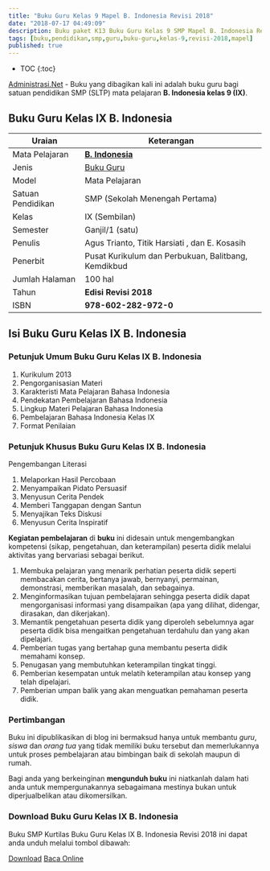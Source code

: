 ```yaml
---
title: "Buku Guru Kelas 9 Mapel B. Indonesia Revisi 2018"
date: "2018-07-17 04:49:09"
description: Buku paket K13 Buku Guru Kelas 9 SMP Mapel B. Indonesia Revisi 2018 merupakan buku bagi guru kurikulum 2013 sebagai penunjang pembelajaran Bahasa Indonesia.
tags: [buku,pendidikan,smp,guru,buku-guru,kelas-9,revisi-2018,mapel]
published: true
---
```

* TOC
{:toc}

<script type="application/ld+json">
{
  "@context":"http://schema.org",
  "@type":"Book",
  "name" : "{{ page.title }}",
  "author": {
    "@type":"Person",
    "name":"Agus Trianto, Titik Harsiati , dan E. Kosasih"
  },
  "url" : "{{ site.url }}{{ page.url }}",
  "workExample" : [{
    "@type": "Book",
    "isbn": "978-602-282-972-0",
    "bookEdition": "Revisi 2018",
    "bookFormat": "http://schema.org/Hardcover",
    "potentialAction":{
    "@type":"ReadAction",
    "target":
      {
        "@type":"EntryPoint",
        "urlTemplate":"{{ site.url }}{{ page.url }}",
        "actionPlatform":[
          "http://schema.org/DesktopWebPlatform",
          "http://schema.org/IOSPlatform",
          "http://schema.org/AndroidPlatform"
        ]
      }
      }
    }
    ]
    }
 
</script>

[Administrasi.Net](/ "Administrasi.Net") - Buku yang dibagikan kali ini adalah buku guru bagi satuan pendidikan SMP (SLTP) mata pelajaran **B. Indonesia kelas 9 (IX)**.

## Buku Guru Kelas IX B. Indonesia

|Uraian|Keterangan|
| --- | --- |
|Mata Pelajaran|<a href="/bsd/buku-guru-kelas-9-smp-mapel-b-indonesia-revisi-2018" title="Buku Guru Kelas 9 SMP Mapel Bahasa Indonesia Revisi 2018"><strong>B. Indonesia</strong></a>|
|Jenis|<a href="/bsd" title="Buku Guru" target="_blank">Buku Guru</a>|
|Model|Mata Pelajaran|
|Satuan Pendidikan|SMP (Sekolah Menengah Pertama)|
Kelas|IX (Sembilan)|
|Semester|Ganjil/1 (satu)|
Penulis|Agus Trianto, Titik Harsiati , dan E. Kosasih|
|Penerbit|Pusat Kurikulum dan Perbukuan, Balitbang, Kemdikbud|
|Jumlah Halaman|100 hal|
|Tahun|<strong>Edisi Revisi 2018</strong>|
|ISBN|<strong>978-602-282-972-0</strong>|

## Isi Buku Guru Kelas IX B. Indonesia
### Petunjuk Umum Buku Guru Kelas IX B. Indonesia
1. Kurikulum 2013
2. Pengorganisasian Materi
3. Karakteristi Mata Pelajaran Bahasa Indonesia
4. Pendekatan Pembelajaran Bahasa Indonesia
5. Lingkup Materi Pelajaran Bahasa Indonesia
6. Pembelajaran Bahasa Indonesia Kelas IX
7. Format Penilaian
### Petunjuk Khusus Buku Guru Kelas IX B. Indonesia
Pengembangan Literasi
1. Melaporkan Hasil Percobaan
2. Menyampaikan Pidato Persuasif
3. Menyusun Cerita Pendek
4. Memberi Tanggapan dengan Santun
5. Menyajikan Teks Diskusi
6. Menyusun Cerita Inspiratif


<b>Kegiatan pembelajaran</b> di <b>buku</b> ini didesain untuk mengembangkan kompetensi (sikap, pengetahuan, dan keterampilan) peserta didik melalui aktivitas yang bervariasi sebagai berikut.
<ol><li>Membuka pelajaran yang menarik perhatian peserta didik seperti membacakan cerita, bertanya jawab, bernyanyi, permainan, demonstrasi, memberikan masalah, dan sebagainya.</li><li>Menginformasikan tujuan pembelajaran sehingga peserta didik dapat mengorganisasi informasi yang disampaikan (apa yang dilihat, didengar, dirasakan, dan dikerjakan).</li><li>Memantik pengetahuan peserta didik yang diperoleh sebelumnya agar peserta didik bisa mengaitkan pengetahuan terdahulu dan yang akan dipelajari.</li><li>Pemberian tugas yang bertahap guna membantu peserta didik memahami konsep.</li><li>Penugasan yang membutuhkan keterampilan tingkat tinggi.</li><li>Pemberian kesempatan untuk melatih keterampilan atau konsep yang telah dipelajari.</li><li>Pemberian umpan balik yang akan menguatkan pemahaman peserta didik.</li></ol>
  
### Pertimbangan
Buku ini dipublikasikan di blog ini bermaksud hanya untuk membantu _guru_, _siswa_ dan _orang tua_ yang tidak memiliki buku tersebut dan memerlukannya untuk proses pembelajaran atau bimbingan baik di sekolah maupun di rumah.

Bagi anda yang berkeinginan <b>mengunduh buku</b> ini niatkanlah dalam hati anda untuk mempergunakannya sebagaimana mestinya bukan untuk diperjualbelikan atau dikomersilkan.
  
### Download Buku Guru Kelas IX B. Indonesia
Buku SMP Kurtilas Buku Guru Kelas IX B. Indonesia Revisi 2018 ini dapat anda unduh melalui tombol dibawah:
<p class="center"><a class="button download" href="https://docs.google.com/uc?export=download&id=11FCzgCCZHeuPK2ZwX1cJI1-IIxxvu5Qs" rel="nofollow" target="_blank" title="Download">Download</a>
<a class="button demo open-dialog" href="https://drive.google.com/file/d/11FCzgCCZHeuPK2ZwX1cJI1-IIxxvu5Qs/preview" Title="Baca Online" rel="nofollow">Baca Online</a></p>

